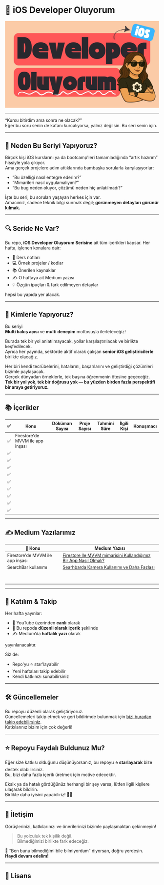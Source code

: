 # 🍏 iOS Developer Oluyorum

![iOS Developer Oluyorum Banner](assets/ios-developer-oluyorum-banner.jpeg)

---

“Kursu bitirdim ama sonra ne olacak?”  
Eğer bu soru senin de kafanı kurcalıyorsa, yalnız değilsin. Bu seri senin için.

---

## 🎯 Neden Bu Seriyi Yapıyoruz?

Birçok kişi iOS kurslarını ya da bootcamp'leri tamamladığında “artık hazırım” hissiyle yola çıkıyor.  
Ama gerçek projelere adım attıklarında bambaşka sorularla karşılaşıyorlar:

- “Bu özelliği nasıl entegre ederim?”
- “Mimarileri nasıl uygulamalıyım?”
- “Bu bug neden oluyor, çözümü neden hiç anlatılmadı?”

İşte bu seri, bu soruları yaşayan herkes için var.  
Amacımız, sadece teknik bilgi sunmak değil; **görünmeyen detayları görünür kılmak.**

---

## 🔍 Seride Ne Var?

Bu repo, **iOS Developer Oluyorum Serisine** ait tüm içerikleri kapsar. Her hafta, işlenen konulara dair:

- 📝 Ders notları  
- 💻 Örnek projeler / kodlar  
- 📚 Önerilen kaynaklar  
- ✍️ O haftaya ait Medium yazısı  
- 💡 Özgün ipuçları & fark edilmeyen detaylar  

hepsi bu yapıda yer alacak.

---

## 🤝 Kimlerle Yapıyoruz?

Bu seriyi  
**Multi bakış açısı** ve **multi deneyim** mottosuyla ilerleteceğiz!  

Burada tek bir yol anlatılmayacak, yollar karşılaştırılacak ve birlikte keşfedilecek.  
Ayrıca her yayında, sektörde aktif olarak çalışan **senior iOS geliştiricilerle** birlikte olacağız.  

Her biri kendi tecrübelerini, hatalarını, başarılarını ve geliştirdiği çözümleri bizimle paylaşacak.  
Gerçek dünyadan örneklerle, tek başına öğrenmenin ötesine geçeceğiz.  
**Tek bir yol yok, tek bir doğrusu yok — bu yüzden birden fazla perspektifi bir araya getiriyoruz.**

---

## 📚 İçerikler

| ✅ | Konu                              | Döküman Sayısı   | Proje Sayısı | Tahmini Süre |İlgili Kişi       | Konuşmacı            |
|----|-----------------------------------|------------------|--------------|--------------|------------------|----------------------|
| ✅ | Firestore'de MVVM ile app inşası  |                  |              |              |                  |                      |
| ✅ |                                   |                  |              |              |                  |                      |
| ✅ |                                   |                  |              |              |                  |                      |
| ✅ |                                   |                  |              |              |                  |                      |
| ✅ |                                   |                  |              |              |                  |                      |
| ✅ |                                   |                  |              |              |                  |                      |
| ✅ |                                   |                  |              |              |                  |                      |
| ✅ |                                   |                  |              |              |                  |                      |
| ✅ |                                   |                  |              |              |                  |                      |
| ✅ |                                   |                  |              |              |                  |                      |

---

## ✍️ Medium Yazılarımız

| 📌 Konu                             | Medium Yazısı                                                                                        |
|------------------------------------|-------------------------------------------------------------------------------------------------------|
| Firestore'de MVVM ile app inşası   | [Firestore İle MVVM mimarisini Kullandığımız Bir App Nasıl Olmalı?]()                                 |
| SearchBar kullanımı                | [Searhbarda Kamera Kullanımı ve Daha Fazlası]()                                                       |
|                                    |                                                                                                       |
|                                    |                                                                                                       |
|                                    |                                                                                                       |
|                                    |                                                                                                       |
|                                    |                                                                                                       |
|                                    |                                                                                                       |
|                                    |                                                                                                       |
|                                    |                                                                                                       |

---

## 🚀 Katılım & Takip

Her hafta yayınlar:

- 🎥 YouTube üzerinden **canlı** olarak  
- 📂 Bu repoda **düzenli olarak içerik** şeklinde  
- ✍️ Medium’da **haftalık yazı** olarak  

yayınlanacaktır.

Siz de:

- Repo'yu ⭐️ star'layabilir  
- Yeni haftaları takip edebilir  
- Kendi katkınızı sunabilirsiniz

---

## 🛠 Güncellemeler

Bu repoyu düzenli olarak geliştiriyoruz.  
Güncellemeleri takip etmek ve geri bildirimde bulunmak için [bizi buradan takip edebilirsiniz]().  
Katkılarınız bizim için çok değerli!

---

## ⭐ Repoyu Faydalı Buldunuz Mu?

Eğer size katkısı olduğunu düşünüyorsanız, bu repoyu **⭐ starlayarak** bize destek olabilirsiniz.  
Bu, bizi daha fazla içerik üretmek için motive edecektir.  

Eksik ya da hatalı gördüğünüz herhangi bir şey varsa, lütfen ilgili kişilere ulaşarak bildirin.  
Birlikte daha iyisini yapabiliriz! 👍🏻

---

## 📩 İletişim

Görüşlerinizi, katkılarınızı ve önerilerinizi bizimle paylaşmaktan çekinmeyin!

> Bu yolculuk tek kişilik değil.  
> Bilmediğimizi birlikte fark edeceğiz.

💚 “Ben bunu bilmediğimi bile bilmiyordum” diyorsan, doğru yerdesin.  
**Haydi devam edelim!**

---

## 🧾 Lisans

